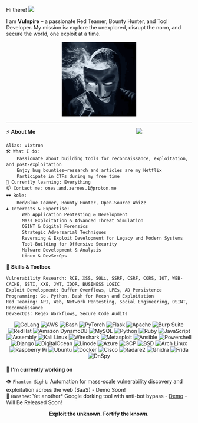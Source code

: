 Hi there! <img src="https://media.giphy.com/media/hvRJCLFzcasrR4ia7z/giphy.gif" width="25px"/> </h2>

I am **Vulnpire** – a passionate Red Teamer, Bounty Hunter, and Tool Developer. My mission is: explore the unexplored, disrupt the norm, and secure the world, one exploit at a time.

<p align="center"><img src="https://github.com/Vulnpire/Vulnpire/blob/main/dance.gif?raw=true" width="40%" height="auto" alt="Descriptive Text"></p>

---

<img width="30%" align='right' src="https://github.com/user-attachments/assets/e78e13fd-8c84-4c21-9471-79d5374d4a15">

⚡ **About Me**

    Alias: v1xtron
    🛠 What I do:
        Passionate about building tools for reconnaissance, exploitation, and post-exploitation
        Enjoy bug bounties—research and articles are my Netflix
        Participate in CTFs during my free time
    🧠 Currently learning: Everything
    📫 Contact me: ones.and.zeroes.1@proton.me
    🕶️ Role:
        Red/Blue Teamer, Bounty Hunter, Open-Source Whizz
    ♟️ Interests & Expertise:
          Web Application Pentesting & Development
          Mass Exploitation & Advanced Threat Simulation
          OSINT & Digital Forensics
          Strategic Adversarial Techniques
          Reversing & Exploit Development for Legacy and Modern Systems
          Tool-Building for Offensive Security
          Malware Development & Analysis
          Linux & DevSecOps

🧩 **Skills & Toolbox**

    Vulnerability Research: RCE, XSS, SQLi, SSRF, CSRF, CORS, IOT, WEB-CACHE, SSTI, XXE, JWT, IDOR, BUSINESS LOGIC
    Exploit Development: Buffer Overflows, LPEs, AD Persistence
    Programming: Go, Python, Bash for Recon and Exploitation
    Red Teaming: API, Web, Network Pentesting, Social Engineering, OSINT, Reconnaissance
    DevSecOps: Regex Workflows, Secure Code Audits

<div align="center" style="margin-bottom: 20px;"> 
  <img src="https://img.shields.io/badge/Golang-00ADD8?style=for-the-badge&logo=go&color=black" alt="GoLang"> 
  <img src="https://img.shields.io/badge/AWS-232F3E?style=for-the-badge&logo=amazon-aws&color=black" alt="AWS"> 
  <img src="https://img.shields.io/badge/Bash-4EAA25?style=for-the-badge&logo=gnubash&color=black" alt="Bash"> 
  <img src="https://img.shields.io/badge/PyTorch-EE4C2C?style=for-the-badge&logo=pytorch&color=black" alt="PyTorch"> 
  <img src="https://img.shields.io/badge/Flask-000000?style=for-the-badge&logo=flask&color=black" alt="Flask"> 
  <img src="https://img.shields.io/badge/Apache-D22128?style=for-the-badge&logo=apache&color=black" alt="Apache"> 
  <img src="https://img.shields.io/badge/Burp_Suite-FF7A00?style=for-the-badge&logo=burp-suite&color=black" alt="Burp Suite"> 
  <img src="https://img.shields.io/badge/RedHat-EE0000?style=for-the-badge&logo=redhat&color=black" alt="RedHat"> 
  <img src="https://img.shields.io/badge/Amazon_DynamoDB-4053D6?style=for-the-badge&logo=amazon-dynamodb&color=black" alt="Amazon DynamoDB"> 
  <img src="https://img.shields.io/badge/MySQL-4479A1?style=for-the-badge&logo=mysql&color=black" alt="MySQL"> 
  <img src="https://img.shields.io/badge/Python-3776AB?style=for-the-badge&logo=python&color=black" alt="Python"> 
  <img src="https://img.shields.io/badge/Ruby-CC342D?style=for-the-badge&logo=ruby&color=black" alt="Ruby"> 
  <img src="https://img.shields.io/badge/JavaScript-F7DF1E?style=for-the-badge&logo=javascript&color=black" alt="JavaScript"> 
  <img src="https://img.shields.io/badge/Assembly-525252?style=for-the-badge&logo=assemblyscript&color=black" alt="Assembly"> 
  <img src="https://img.shields.io/badge/Kali_Linux-557C94?style=for-the-badge&logo=kalilinux&color=black" alt="Kali Linux"> 
  <img src="https://img.shields.io/badge/Wireshark-1679A7?style=for-the-badge&logo=wireshark&color=black" alt="Wireshark"> 
  <img src="https://img.shields.io/badge/Metasploit-ED1C24?style=for-the-badge&logo=metasploit&color=black" alt="Metasploit"> 
  <img src="https://img.shields.io/badge/Ansible-EE0000?style=for-the-badge&logo=ansible&color=black" alt="Ansible"> 
  <img src="https://img.shields.io/badge/Powershell-5391FE?style=for-the-badge&logo=powershell&color=black" alt="Powershell"> 
  <img src="https://img.shields.io/badge/Django-092E20?style=for-the-badge&logo=django&color=black" alt="Django"> 
  <img src="https://img.shields.io/badge/DigitalOcean-0080FF?style=for-the-badge&logo=digitalocean&color=black" alt="DigitalOcean"> 
  <img src="https://img.shields.io/badge/Linode-00A95C?style=for-the-badge&logo=linode&color=black" alt="Linode"> 
  <img src="https://img.shields.io/badge/Azure-0078D4?style=for-the-badge&logo=microsoft-azure&color=black" alt="Azure"> 
  <img src="https://img.shields.io/badge/GCP-4285F4?style=for-the-badge&logo=google-cloud&color=black" alt="GCP"> 
  <img src="https://img.shields.io/badge/BSD-AB2B28?style=for-the-badge&logo=openbsd&color=black" alt="BSD"> 
  <img src="https://img.shields.io/badge/Arch_Linux-1793D1?style=for-the-badge&logo=arch-linux&color=black" alt="Arch Linux"> 
  <img src="https://img.shields.io/badge/Raspberry_Pi-A22846?style=for-the-badge&logo=raspberry-pi&color=black" alt="Raspberry Pi"> 
  <img src="https://img.shields.io/badge/Ubuntu-E95420?style=for-the-badge&logo=ubuntu&color=black" alt="Ubuntu"> 
  <img src="https://img.shields.io/badge/Docker-2496ED?style=for-the-badge&logo=docker&color=black" alt="Docker"> 
  <img src="https://img.shields.io/badge/Cisco-1BA0D7?style=for-the-badge&logo=cisco&color=black" alt="Cisco"> 
  <img src="https://img.shields.io/badge/Radare2-3F3F3F?style=for-the-badge&logo=radare2&color=black" alt="Radare2"> 
  <img src="https://img.shields.io/badge/Ghidra-FF0000?style=for-the-badge&logo=ghidra&color=black" alt="Ghidra"> 
  <img src="https://img.shields.io/badge/Frida-2E2E2E?style=for-the-badge&logo=frida&color=black" alt="Frida"> 
  <img src="https://img.shields.io/badge/DnSpy-2C3E50?style=for-the-badge&logo=dnspy&color=black" alt="DnSpy"> 
</div>
  
  🚀 **I'm currently working on**</h2>

👁️ `Phantom Sight`: Automation for mass-scale vulnerability discovery and exploitation across the web (SaaS) - Demo Soon!      
🎯 `Banshee`: Yet another* Google dorking tool with anti-bot bypass - [Demo](https://asciinema.org/a/rDPxFJH7BYVfdnafXkiRi3sta) - Will Be Released Soon!     

<p align="center"> <b>Exploit the unknown. Fortify the known.</b> </p>
